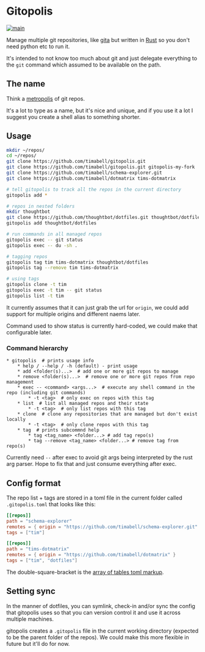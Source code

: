 # Gitopolis

[![main](https://github.com/timabell/gitopolis/actions/workflows/main.yml/badge.svg)](https://github.com/timabell/gitopolis/actions/workflows/main.yml)

Manage multiple git repositories, like [gita](https://github.com/nosarthur/gita) but written in [Rust](https://www.rust-lang.org/) so you don't need python etc to run it.

It's intended to not know too much about git and just delegate everything to the `git` command which assumed to be available on the path.

## The name

Think a [metropolis](https://en.wikipedia.org/wiki/Metropolis) of git repos.

It's a lot to type as a name, but it's nice and unique, and if you use it a lot I suggest you create a shell alias to something shorter.

## Usage

```sh
mkdir ~/repos/
cd ~/repos/
git clone https://github.com/timabell/gitopolis.git
git clone https://github.com/timabell/gitopolis.git gitopolis-my-fork
git clone https://github.com/timabell/schema-explorer.git
git clone https://github.com/timabell/dotmatrix tims-dotmatrix

# tell gitopolis to track all the repos in the current directory
gitopolis add *

# repos in nested folders
mkdir thoughtbot
git clone https://github.com/thoughtbot/dotfiles.git thoughtbot/dotfiles
gitopolis add thoughtbot/dotfiles

# run commands in all managed repos
gitopolis exec -- git status
gitopolis exec -- du -sh .

# tagging repos
gitopolis tag tim tims-dotmatrix thoughtbot/dotfiles
gitopolis tag --remove tim tims-dotmatrix

# using tags
gitopolis clone -t tim
gitopolis exec -t tim -- git status
gitopolis list -t tim
```
It currently assumes that it can just grab the url for `origin`, we could add support for multiple origins and different naems later.

Command used to show status is currently hard-coded, we could make that configurable later.

### Command hierarchy

```
* gitopolis  # prints usage info
	* help / --help / -h (default) - print usage
	* add <folder(s)...>  # add one or more git repos to manage
	* remove <folder(s)...>  # remove one or more git repos from repo management
	* exec -- <command> <args...>  # execute any shell command in the repo (including git commands)
		* -t <tag>  # only exec on repos with this tag
	* list  # list all managed repos and their state
		* -t <tag>  # only list repos with this tag
	* clone  # clone any repositories that are managed but don't exist locally
		* -t <tag>  # only clone repos with this tag
	* tag  # prints subcommnd help
		* tag <tag_name> <folder...> # add tag repo(s)
		* tag --remove <tag_name> <folder...> # remove tag from repo(s)
```

Currently need `--` after exec to avoid git args being interpreted by the rust arg parser. Hope to fix that and just consume everything after exec. 

## Config format

The repo list + tags are stored in a toml file in the current folder called `.gitopolis.toml` that looks like this:

```toml
[[repos]]
path = "schema-explorer"
remotes = { origin = "https://github.com/timabell/schema-explorer.git" }
tags = ["tim"]

[[repos]]
path = "tims-dotmatrix"
remotes = { origin = "https://github.com/timabell/dotmatrix" }
tags = ["tim", "dotfiles"]
```

The double-square-bracket is the [array of tables toml markup](https://toml.io/en/v1.0.0#array-of-tables).

## Setting sync

In the manner of dotfiles, you can symlink, check-in and/or sync the config that gitopolis uses so that you can version control it and use it across multiple machines.

gitopolis creates a `.gitopolis` file in the current working directory (expected to be the parent folder of the repos). We could make this more flexible in future but it'll do for now.
